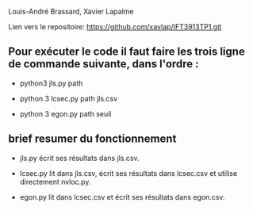 Louis-André Brassard, Xavier Lapalme

Lien vers le repositoire: https://github.com/xavlap/IFT3913TP1.git

Pour exécuter le code il faut faire les trois ligne de commande suivante, dans l'ordre :
------
* python3 jls.py path

* python 3 lcsec.py path jls.csv 

* python 3 egon.py path seuil

brief resumer du fonctionnement
------

* jls.py écrit ses résultats dans jls.csv.

* lcsec.py lit dans jls.csv, écrit ses résultats dans lcsec.csv et utilise directement nvloc.py.

* egon.py lit dans lcsec.csv et écrit ses résultats dans egon.csv.
